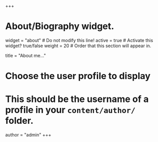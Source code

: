 +++
# About/Biography widget.
widget = "about"  # Do not modify this line!
active = true  # Activate this widget? true/false
weight = 20  # Order that this section will appear in.

title = "About me..."

# Choose the user profile to display
# This should be the username of a profile in your `content/author/` folder.
author = "admin"
+++

